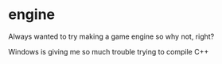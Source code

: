 # engine
Always wanted to try making a game engine so why not, right?

Windows is giving me so much trouble trying to compile C++

